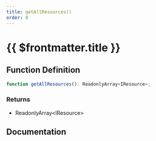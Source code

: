 ```yaml
---
title: getAllResources()
order: 0
---
```


# {{ $frontmatter.title }}

## Function Definition

```ts
function getAllResources(): ReadonlyArray<IResource>;
```

### Returns

* ReadonlyArray\<IResource\>

## Documentation

<!--@include: ./parts/getAllResources.md-->
